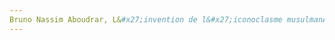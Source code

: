 ```yaml
---
Bruno Nassim Aboudrar, L&#x27;invention de l&#x27;iconoclasme musulmanAOC media - Analyse Opinion Critique, 2021, p.. URL: zotero://select/items/@NassimAboudrarinventioniconoclasmemusulman2021
---
```


